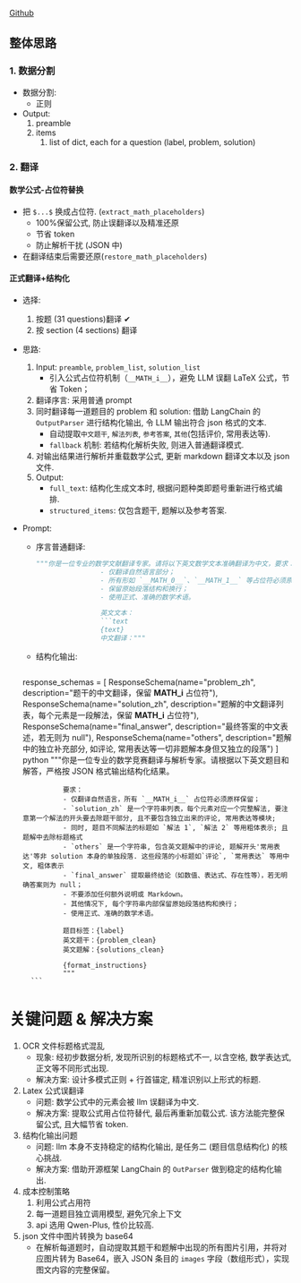[Github](https://github.com/RINGOvO-22/Olympiad_translator)

## 整体思路
### 1. 数据分割
- 数据分割:
	- 正则
- Output:
	1. preamble
	2. items
		1. list of dict, each for a question (label, problem, solution)

### 2. 翻译
#### 数学公式-占位符替换
- 把 `$...$` 换成占位符. (`extract_math_placeholders`)
	- 100%保留公式, 防止误翻译以及精准还原
	- 节省 token
	- 防止解析干扰 (JSON 中)
- 在翻译结束后需要还原(`restore_math_placeholders`)

#### 正式翻译+结构化
- 选择: 
	1. 按题 (31 questions)翻译 ✔
	2. 按 section (4 sections) 翻译
- 思路:
	1. Input: `preamble`, `problem_list`, `solution_list`
		- 引入公式占位符机制（`__MATH_i__`），避免 LLM 误翻 LaTeX 公式，节省 Token；
	2. 翻译序言: 采用普通 prompt
	3. 同时翻译每一道题目的 problem 和 solution: 借助 LangChain 的 `OutputParser` 进行结构化输出, 令 LLM 输出符合 json 格式的文本.
		- 自动提取`中文题干`, `解法列表`, `参考答案`, `其他`(包括评价, 常用表达等).
		- `fallback` 机制: 若结构化解析失败, 则进入普通翻译模式.
	4. 对输出结果进行解析并重载数学公式, 更新 markdown 翻译文本以及 json 文件.
	5. Output: 
		- `full_text`: 结构化生成文本时, 根据问题种类即题号重新进行格式编排.
		- `structured_items`: 仅包含题干, 题解以及参考答案.
- Prompt:
	- 序言普通翻译:
		```python
		"""你是一位专业的数学文献翻译专家。请将以下英文数学文本准确翻译为中文，要求：
		                - 仅翻译自然语言部分；
		                - 所有形如 `__MATH_0__`、`__MATH_1__` 等占位符必须原样保留；
		                - 保留原始段落结构和换行；
		                - 使用正式、准确的数学术语。
		
		                英文文本：
		                ```text
		                {text}
		                中文翻译："""
		```
	- 结构化输出:
		```python
	response_schemas = [
				ResponseSchema(name="problem_zh", description="题干的中文翻译，保留 __MATH_i__ 占位符"),
				ResponseSchema(name="solution_zh", description="题解的中文翻译列表，每个元素是一段解法，保留 __MATH_i__ 占位符"),
				ResponseSchema(name="final_answer", description="最终答案的中文表述，若无则为 null"),
				ResponseSchema(name="others", description="题解中的独立补充部分, 如评论, 常用表达等一切非题解本身但又独立的段落")
			]
		```
		```python
	 """你是一位专业的数学竞赛翻译与解析专家。请根据以下英文题目和解答，严格按 JSON 格式输出结构化结果。
	
				要求：
				- 仅翻译自然语言，所有 `__MATH_i__` 占位符必须原样保留；
				- `solution_zh` 是一个字符串列表，每个元素对应一个完整解法, 要注意第一个解法的开头要去除题干部分, 且不要包含独立出来的评论, 常用表达等模块;
				- 同时, 题目不同解法的标题如 `解法 1`, `解法 2` 等用粗体表示; 且题解中去除标题格式
				- `others` 是一个字符串, 包含英文题解中的评论, 题解开头'常用表达'等非 solution 本身的单独段落. 这些段落的小标题如`评论`, `常用表达` 等用中文, 粗体表示
				- `final_answer` 提取最终结论（如数值、表达式、存在性等），若无明确答案则为 null；
				- 不要添加任何额外说明或 Markdown。
				- 其他情况下, 每个字符串内部保留原始段落结构和换行；
				- 使用正式、准确的数学术语。
	
				题目标签：{label}
				英文题干：{problem_clean}
				英文题解：{solutions_clean}
	
				{format_instructions}
				"""
		```
# 关键问题 & 解决方案
1. OCR 文件标题格式混乱
	- 现象: 经初步数据分析, 发现所识别的标题格式不一, 以含空格, 数学表达式, 正文等不同形式出现.
	- 解决方案: 设计多模式正则 + 行首锚定, 精准识别以上形式的标题.
2. Latex 公式误翻译
	- 问题: 数学公式中的元素会被 llm 误翻译为中文.
	- 解决方案: 提取公式用占位符替代, 最后再重新加载公式. 该方法能完整保留公式, 且大幅节省 token.
3. 结构化输出问题
	- 问题: llm 本身不支持稳定的结构化输出, 是任务二 (题目信息结构化) 的核心挑战.
	- 解决方案: 借助开源框架 LangChain 的 `OutParser` 做到稳定的结构化输出.
4. 成本控制策略
	1. 利用公式占用符
	2. 每一道题目独立调用模型, 避免冗余上下文
	3. api 选用 Qwen-Plus, 性价比较高.
5. json 文件中图片转换为 base64
	- 在解析每道题时，自动提取其题干和题解中出现的所有图片引用，并将对应图片转为 Base64，嵌入 JSON 条目的 `images` 字段（数组形式），实现图文内容的完整保留。
